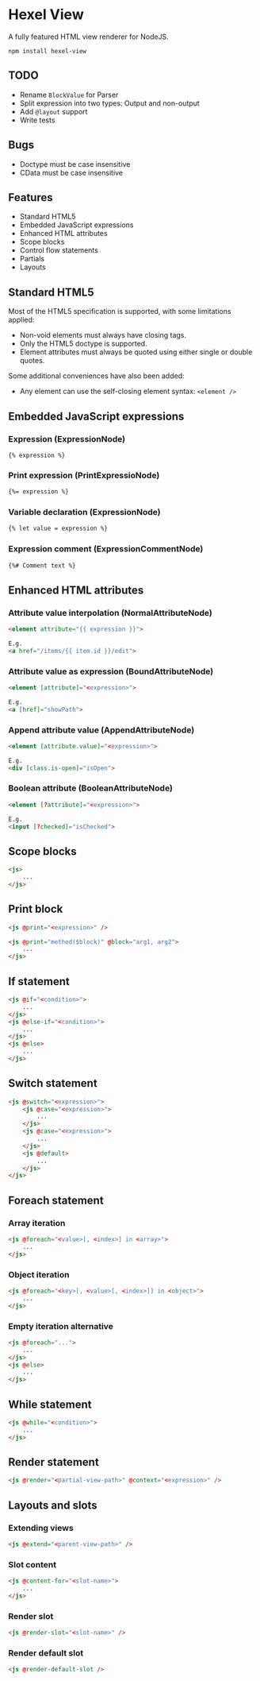 # Hexel View
A fully featured HTML view renderer for NodeJS.

```
npm install hexel-view
```

## TODO
- Rename `BlockValue` for Parser
- Split expression into two types: Output and non-output
- Add `@layout` support
- Write tests

## Bugs
- Doctype must be case insensitive
- CData must be case insensitive

## Features
- Standard HTML5
- Embedded JavaScript expressions
- Enhanced HTML attributes
- Scope blocks
- Control flow statements
- Partials
- Layouts

## Standard HTML5
Most of the HTML5 specification is supported, with some limitations applied:
- Non-void elements must always have closing tags.
- Only the HTML5 doctype is supported.
- Element attributes must always be quoted using either single or double quotes.

Some additional conveniences have also been added:
- Any element can use the self-closing element syntax: `<element />`

## Embedded JavaScript expressions
### Expression (ExpressionNode)
```
{% expression %}
```

### Print expression (PrintExpressioNode)
```html
{%= expression %}
```

### Variable declaration (ExpressionNode)
```html
{% let value = expression %}
```

### Expression comment (ExpressionCommentNode)
```html
{%# Comment text %}
```

## Enhanced HTML attributes

### Attribute value interpolation (NormalAttributeNode)
```html
<element attribute="{{ expression }}">

E.g.
<a href="/items/{{ item.id }}/edit">
```

### Attribute value as expression (BoundAttributeNode)
```html
<element [attribute]="<expression>">

E.g.
<a [href]="showPath">
```

### Append attribute value (AppendAttributeNode)
```html
<element [attribute.value]="<expression>">

E.g.
<div [class.is-open]="isOpen">
```

### Boolean attribute (BooleanAttributeNode)
```html
<element [?attribute]="<expression>">

E.g.
<input [?checked]="isChecked">
```

## Scope blocks
```html
<js>
	...
</js>
```

## Print block
```html
<js @print="<expression>" />
```

```html
<js @print="method($block)" @block="arg1, arg2">
	...
</js>
```

## If statement
```html
<js @if="<condition>">
	...
</js>
<js @else-if="<condition>">
	...
</js>
<js @else>
	...
</js>
```

## Switch statement
```html
<js @switch="<expression>">
	<js @case="<expression>">
		...
	</js>
	<js @case="<expression>">
		...
	</js>
	<js @default>
		...
	</js>
</js>
```

## Foreach statement

### Array iteration
```html
<js @foreach="<value>[, <index>] in <array>">
	...
</js>
```

### Object iteration
```html
<js @foreach="<key>[, <value>[, <index>]] in <object>">
	...
</js>
```

### Empty iteration alternative
```html
<js @foreach="...">
	...
</js>
<js @else>
	...
</js>
```

## While statement
```html
<js @while="<condition>">
	...
</js>
```

## Render statement
```html
<js @render="<partial-view-path>" @context="<expression>" />
```

## Layouts and slots

### Extending views
```html
<js @extend="<parent-view-path>" />
```

### Slot content
```html
<js @content-for="<slot-name>">
	...
</js>
```

### Render slot
```html
<js @render-slot="<slot-name>" />
```

### Render default slot
```html
<js @render-default-slot />
```